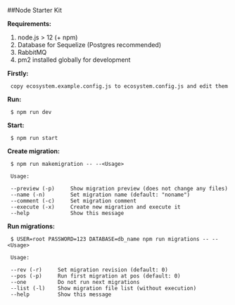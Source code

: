 ##Node Starter Kit

**Requirements:**

1. node.js > 12 (+ npm)
2. Database for Sequelize (Postgres recommended)
3. RabbitMQ
4. pm2 installed globally for development

**Firstly:**

	 copy ecosystem.example.config.js to ecosystem.config.js and edit them

**Run:**

	 $ npm run dev

**Start:**

	 $ npm run start

**Create migration:**

	 $ npm run makemigration -- --<Usage>

	 Usage:

     --preview (-p)     Show migration preview (does not change any files)
     --name (-n)        Set migration name (default: "noname")
     --comment (-c)     Set migration comment
     --execute (-x)     Create new migration and execute it
     --help             Show this message

**Run migrations:**

	 $ USER=root PASSWORD=123 DATABASE=db_name npm run migrations -- --<Usage>

	 Usage:

	 --rev (-r)     Set migration revision (default: 0)
	 --pos (-p)     Run first migration at pos (default: 0)
	 --one          Do not run next migrations
	 --list (-l)    Show migration file list (without execution)
	 --help         Show this message

